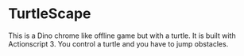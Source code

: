 # TurtleScape
This is a Dino chrome like offline game but with a turtle. It is built with Actionscript 3. You control a turtle and you have to jump obstacles.
